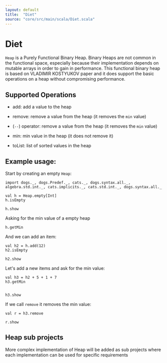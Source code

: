 ```yaml
---
layout: default
title:  "Diet"
source: "core/src/main/scala/Diet.scala"
---
```

# Diet

`Heap` is a Purely Functional Binary Heap. Binary Heaps are not common in the functional space, especially because
 their implementation depends on mutable arrays in order to gain in performance. This functional binary heap is based on
 VLADIMIR KOSTYUKOV paper and it does support the basic operations on a heap without compromising performance. 

## Supported Operations

- add:						add a value to the heap
- remove:					remove a value from the heap (it removes the `min` value)
- (`--`) operator:		    remove a value from the heap (it removes the `min` value)
- min:						min value in the heap (it does not remove it)

- toList: 				    list of sorted values in the heap

## Example usage:

Start by creating an empty `Heap`:

```tut
import dogs._, dogs.Predef._, cats._, dogs.syntax.all._, algebra.std.int._, cats.implicits._, cats.std.int._, dogs.syntax.all._

val h = Heap.empty[Int]
h.isEmpty

h.show
```

Asking for the min value of a empty heap

```tut
h.getMin
```

And we can add an item:

```tut
val h2 = h.add(12)
h2.isEmpty

h2.show
```

Let's add a new items and ask for the min value:


```tut
val h3 = h2 + 5 + 1 + 7
h3.getMin


h3.show
```
If we call `remove` it removes the min value:

```tut
val r = h3.remove

r.show
```

## Heap sub projects

 More complex implementation of Heap will be added as sub projects where each implementation can be used for specific 
 requirements